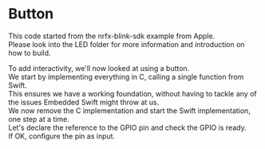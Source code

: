 # Button

This code started from the nrfx-blink-sdk example from Apple.  
Please look into the LED folder for more information and introduction on how to build.

To add interactivity, we'll now looked at using a button.  
We start by implementing everything in C, calling a single function from Swift.  
This ensures we have a working foundation, without having to tackle any of the issues Embedded Swift might throw at us.  
We now remove the C implementation and start the Swift implementation, one step at a time.  
Let's declare the reference to the GPIO pin and check the GPIO is ready.  
If OK, configure the pin as input.  